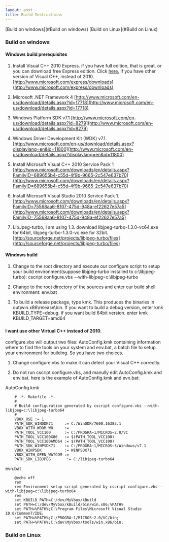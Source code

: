 ```yaml
---
layout: post
title: Build Instructions
---
```

[Build on windows](#Build on windows)
[Build on Linux](#Build on Linux)

### Build on windows ###
#### Windows build prerequisites ####
1. Install Visual C++ 2010 Express. if you have full edition, that is great. or you can download free Express edition. Click [here](#NoVS2010), If you have other version of Visual C++, instead of 2010. 
[http://www.microsoft.com/express/downloads](http://www.microsoft.com/express/downloads)

2. Microsoft .NET Framework 4
[http://www.microsoft.com/en-us/download/details.aspx?id=17718](http://www.microsoft.com/en-us/download/details.aspx?id=17718)

3. Windows Platform SDK v7.1 
[http://www.microsoft.com/en-us/download/details.aspx?id=8279](http://www.microsoft.com/en-us/download/details.aspx?id=8279)

4. Windows Driver Development Kit (WDK) v7.1. 
[http://www.microsoft.com/en-us/download/details.aspx?displaylang=en&id=11800](http://www.microsoft.com/en-us/download/details.aspx?displaylang=en&id=11800)

5. Install Microsoft Visual C++ 2010 Service Pack 1
[http://www.microsoft.com/downloads/en/details.aspx?FamilyID=689655b4-c55d-4f9b-9665-2c547e637b70](http://www.microsoft.com/downloads/en/details.aspx?FamilyID=689655b4-c55d-4f9b-9665-2c547e637b70)

6. Install Microsoft Visual Studio 2010 Service Pack 1. 
[http://www.microsoft.com/downloads/en/details.aspx?FamilyID=75568aa6-8107-475d-948a-ef22627e57a5](http://www.microsoft.com/downloads/en/details.aspx?FamilyID=75568aa6-8107-475d-948a-ef22627e57a5)

7. LibJpeg-turbo, I am using 1.3. download libjpeg-turbo-1.3.0-vc64.exe for 64bit, libjpeg-turbo-1.3.0-vc.exe for 32bit.
[http://sourceforge.net/projects/libjpeg-turbo/files](http://sourceforge.net/projects/libjpeg-turbo/files)

#### Windows build ####
1. Change to the root directory and execute our configure script to setup your build environment(suppose libjpeg-turbo installed to c:\libjpeg-turbo): cscript configure.vbs --with-libjpeg=c:\libjpeg-turbo 

2. Change to the root directory of the sources and enter our build shell environment: env.bat 

3. To build a release package, type kmk. This produces the binaries in out\win.x86\release\bin. If you want to build a debug version, enter kmk KBUILD_TYPE=debug. if you want build 64bit version. enter kmk KBUILD_TARGET=amd64

### <a name="NoVS2010"></a>
#### I want use other Virtual C++ instead of 2010. ####
configure.vbs will output two files: AutoConfig.kmk containing information where to find the tools on your system and env.bat, a batch file to setup your environment for building. So you have two choices.

1. Change configure.vbs to make it can detect your Visual C++ correctly.

2. Do not run cscript configure.vbs, and manully edit AutoConfig.kmk and env.bat. here is the example of AutoConfig.kmk and evn.bat:
 
 AutoConfig.kmk

        # -*- Makefile -*-
        #
        # Build configuration generated by cscript configure.vbs --with-libjpeg=c:\libjpeg-turbo64
        #
        VBOX_OSE := 1
        PATH_SDK_WINDDK71     := C:/WinDDK/7600.16385.1
        VBOX_WITH_WDDM_W8     := 
        PATH_TOOL_VCC100      := C:/PROGRA~1/MICROS~2.0/VC
        PATH_TOOL_VCC100X86   := $(PATH_TOOL_VCC100)
        PATH_TOOL_VCC100AMD64 := $(PATH_TOOL_VCC100)
        PATH_SDK_WINPSDK71    := C:/PROGRA~1/MICROS~3/Windows/v7.1
        VBOX_WINPSDK          := WINPSDK71
        VBOX_WITH_OPEN_WATCOM := 
        PATH_SDK_LIBJPEG       := C:/libjpeg-turbo64
 
 evn.bat

        @echo off
        rem
        rem Environment setup script generated by cscript configure.vbs --with-libjpeg=c:\libjpeg-turbo64
        rem
        set KBUILD_PATH=C:/dev/MyVbox/kBuild
        set PATH=C:/dev/MyVbox/kBuild/bin/win.x86;%PATH%
        set PATH=%PATH%;C:\Program Files\Microsoft Visual Studio 10.0/Common7/IDE;
        set PATH=%PATH%;C:/PROGRA~1/MICROS~2.0/VC/bin;
        set PATH=%PATH%;C:\dev\MyVbox/tools/win.x86/bin;


### Build on Linux ###
